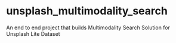 # unsplash_multimodality_search
An end to end project that builds Multimodality Search Solution for Unsplash Lite Dataset
